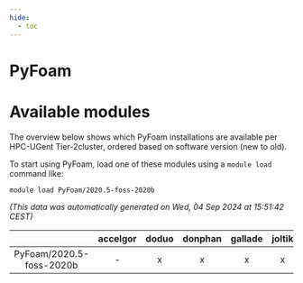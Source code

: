 ```yaml
---
hide:
  - toc
---
```


PyFoam
======

# Available modules


The overview below shows which PyFoam installations are available per HPC-UGent Tier-2cluster, ordered based on software version (new to old).

To start using PyFoam, load one of these modules using a `module load` command like:

```shell
module load PyFoam/2020.5-foss-2020b
```

*(This data was automatically generated on Wed, 04 Sep 2024 at 15:51:42 CEST)*  

| |accelgor|doduo|donphan|gallade|joltik|shinx|skitty|
| :---: | :---: | :---: | :---: | :---: | :---: | :---: | :---: |
|PyFoam/2020.5-foss-2020b|-|x|x|x|x|-|x|
